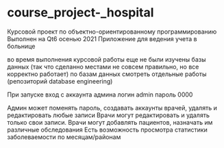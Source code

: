 # course_project-_hospital
Курсовой проект по объектно-ориентированному программированию
Выполнен на Qt6 осенью 2021
Приложение для ведения учета в больнице

во время выполнения курсовой работы еще не были изучены базы данных (так что сделанно местами не совсем правильно, но все корректно работает)
по базам данных смотреть отдельные работы (репозиторий database engineering)

При запуске вход с аккаунта админа
логин admin
пароль 0000

Админ может поменять пароль, создавать аккаунты врачей, удалять и редактировать любые записи
Врачи могут редактировать и удалять только свои записи.
Врачи могут добавлять пациентов, назначать им различные обследования
Есть возможность просмотра статистики заболеваемости по месяцам/районам
